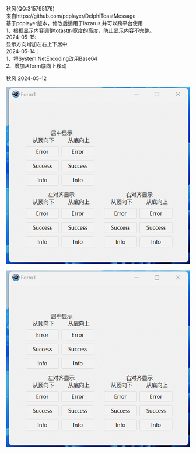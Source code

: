 秋风(QQ:315795176)  
  来自https://github.com/pcplayer/DelphiToastMessage   
  基于pcplayer版本，修改后适用于lazarus,并可以跨平台使用   
1、根据显示内容调整totast的宽度的高度，防止显示内容不完整。   
2024-05-15:  
显示方向增加左右上下居中  
2024-05-14：  
1、将System.NetEncoding改用Base64  
2、增加从form底向上移动  

秋风 2024-05-12

![screenshot](GIF.gif)

![截图1](GIF.gif)  
